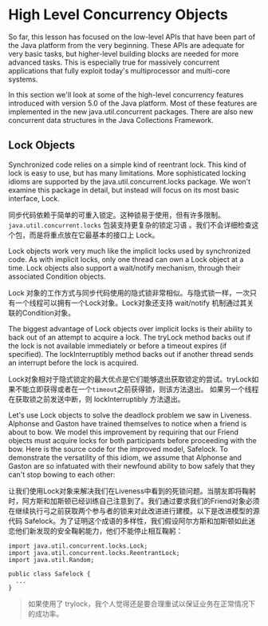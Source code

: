 # High Level Concurrency Objects

So far, this lesson has focused on the low-level APIs that have been part of the Java platform from the very beginning. These APIs are adequate for very basic tasks, but higher-level building blocks are needed for more advanced tasks. This is especially true for massively concurrent applications that fully exploit today's multiprocessor and multi-core systems.

In this section we'll look at some of the high-level concurrency features introduced with version 5.0 of the Java platform. Most of these features are implemented in the new java.util.concurrent packages. There are also new concurrent data structures in the Java Collections Framework.

## Lock Objects

Synchronized code relies on a simple kind of reentrant lock. This kind of lock is easy to use, but has many limitations. More sophisticated locking idioms are supported by the java.util.concurrent.locks package. We won't examine this package in detail, but instead will focus on its most basic interface, Lock.

同步代码依赖于简单的可重入锁定。这种锁易于使用，但有许多限制。 `java.util.concurrent.locks` 包装支持更复杂的锁定习语 。我们不会详细检查这个包，而是将重点放在它最基本的接口上 Lock。  

Lock objects work very much like the implicit locks used by synchronized code. As with implicit locks, only one thread can own a Lock object at a time. Lock objects also support a wait/notify mechanism, through their associated Condition objects.

Lock 对象的工作方式与同步代码使用的隐式锁非常相似。与隐式锁一样，一次只有一个线程可以拥有一个Lock对象。Lock对象还支持 wait/notify 机制通过其关联的Condition对象。

The biggest advantage of Lock objects over implicit locks is their ability to back out of an attempt to acquire a lock. The tryLock method backs out if the lock is not available immediately or before a timeout expires (if specified). The lockInterruptibly method backs out if another thread sends an interrupt before the lock is acquired.

Lock对象相对于隐式锁定的最大优点是它们能够退出获取锁定的尝试。tryLock如果不能立即获得或者在一个`timeout`之前获得锁，则该方法退出。 如果另一个线程在获取锁之前发送中断，则 lockInterruptibly 方法退出。

Let's use Lock objects to solve the deadlock problem we saw in Liveness. Alphonse and Gaston have trained themselves to notice when a friend is about to bow. We model this improvement by requiring that our Friend objects must acquire locks for both participants before proceeding with the bow. Here is the source code for the improved model, Safelock. To demonstrate the versatility of this idiom, we assume that Alphonse and Gaston are so infatuated with their newfound ability to bow safely that they can't stop bowing to each other:

让我们使用Lock对象来解决我们在Liveness中看到的死锁问题。当朋友即将鞠躬时，阿方斯和加斯顿已经训练自己注意到了。我们通过要求我们的Friend对象必须在继续执行弓之前获取两个参与者的锁来对此改进进行建模。以下是改进模型的源代码 Safelock。为了证明这个成语的多样性，我们假设阿尔方斯和加斯顿如此迷恋他们新发现的安全鞠躬能力，他们不能停止相互鞠躬：

```{}
import java.util.concurrent.locks.Lock;
import java.util.concurrent.locks.ReentrantLock;
import java.util.Random;

public class Safelock {
  ...
}
```

> 如果使用了 trylock，我个人觉得还是要合理重试以保证业务在正常情况下的成功率。